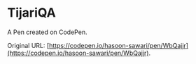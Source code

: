 # TijariQA

A Pen created on CodePen.

Original URL: [https://codepen.io/hasoon-sawari/pen/WbQajjr](https://codepen.io/hasoon-sawari/pen/WbQajjr).


